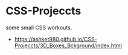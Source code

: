 # CSS-Projeccts
some small CSS workouts.

- https://ashket980.github.io/CSS-Projeccts/3D_Boxes_Bckground/index.html
